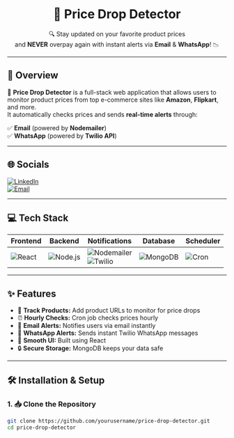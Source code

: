 <h1 align="center">💸 Price Drop Detector</h1>
<p align="center">
  🔍 Stay updated on your favorite product prices <br/>
  and <b>NEVER</b> overpay again with instant alerts via <b>Email</b> & <b>WhatsApp</b>! 📉
</p>

---
## 🚀 Overview
💸 **Price Drop Detector** is a full-stack web application that allows users to monitor product prices from top e-commerce sites like **Amazon**, **Flipkart**, and more.  
It automatically checks prices and sends **real-time alerts** through:

✅ **Email** (powered by **Nodemailer**)  
✅ **WhatsApp** (powered by **Twilio API**)

---

## 🌐 Socials

[![LinkedIn](https://img.shields.io/badge/LinkedIn-blue?style=for-the-badge&logo=linkedin)](https://linkedin.com/in/your-profile)  
[![Email](https://img.shields.io/badge/Email-D14836?style=for-the-badge&logo=gmail&logoColor=white)](mailto:your@email.com)

---

## 💻 Tech Stack

| Frontend | Backend | Notifications | Database | Scheduler |
|----------|---------|---------------|----------|-----------|
| ![React](https://img.shields.io/badge/React-20232A?style=for-the-badge&logo=react&logoColor=61DAFB) | ![Node.js](https://img.shields.io/badge/Node.js-339933?style=for-the-badge&logo=nodedotjs&logoColor=white) | ![Nodemailer](https://img.shields.io/badge/Nodemailer-yellowgreen?style=for-the-badge)<br>![Twilio](https://img.shields.io/badge/Twilio-F22F46?style=for-the-badge&logo=twilio&logoColor=white) | ![MongoDB](https://img.shields.io/badge/MongoDB-4EA94B?style=for-the-badge&logo=mongodb&logoColor=white) | ![Cron](https://img.shields.io/badge/Cron%20Jobs-CB3837?style=for-the-badge&logo=cron&logoColor=white) |

---

## ✨ Features

- 🔗 **Track Products:** Add product URLs to monitor for price drops  
- ⏰ **Hourly Checks:** Cron job checks prices hourly  
- 📧 **Email Alerts:** Notifies users via email instantly  
- 📲 **WhatsApp Alerts:** Sends instant Twilio WhatsApp messages  
- 🧠 **Smooth UI:** Built using React  
- 🔒 **Secure Storage:** MongoDB keeps your data safe  

---

## 🛠️ Installation & Setup

### 1. 📥 Clone the Repository

```bash
git clone https://github.com/yourusername/price-drop-detector.git
cd price-drop-detector
